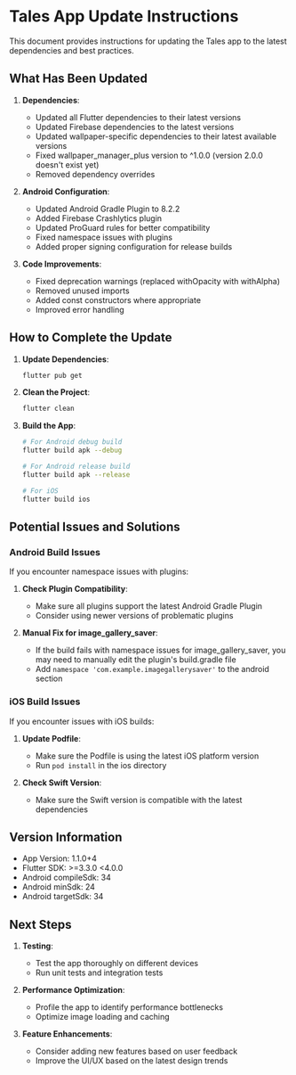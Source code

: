 # Tales App Update Instructions

This document provides instructions for updating the Tales app to the latest dependencies and best practices.

## What Has Been Updated

1. **Dependencies**:
   - Updated all Flutter dependencies to their latest versions
   - Updated Firebase dependencies to the latest versions
   - Updated wallpaper-specific dependencies to their latest available versions
   - Fixed wallpaper_manager_plus version to ^1.0.0 (version 2.0.0 doesn't exist yet)
   - Removed dependency overrides

2. **Android Configuration**:
   - Updated Android Gradle Plugin to 8.2.2
   - Added Firebase Crashlytics plugin
   - Updated ProGuard rules for better compatibility
   - Fixed namespace issues with plugins
   - Added proper signing configuration for release builds

3. **Code Improvements**:
   - Fixed deprecation warnings (replaced withOpacity with withAlpha)
   - Removed unused imports
   - Added const constructors where appropriate
   - Improved error handling

## How to Complete the Update

1. **Update Dependencies**:
   ```bash
   flutter pub get
   ```

2. **Clean the Project**:
   ```bash
   flutter clean
   ```

3. **Build the App**:
   ```bash
   # For Android debug build
   flutter build apk --debug

   # For Android release build
   flutter build apk --release

   # For iOS
   flutter build ios
   ```

## Potential Issues and Solutions

### Android Build Issues

If you encounter namespace issues with plugins:

1. **Check Plugin Compatibility**:
   - Make sure all plugins support the latest Android Gradle Plugin
   - Consider using newer versions of problematic plugins

2. **Manual Fix for image_gallery_saver**:
   - If the build fails with namespace issues for image_gallery_saver, you may need to manually edit the plugin's build.gradle file
   - Add `namespace 'com.example.imagegallerysaver'` to the android section

### iOS Build Issues

If you encounter issues with iOS builds:

1. **Update Podfile**:
   - Make sure the Podfile is using the latest iOS platform version
   - Run `pod install` in the ios directory

2. **Check Swift Version**:
   - Make sure the Swift version is compatible with the latest dependencies

## Version Information

- App Version: 1.1.0+4
- Flutter SDK: >=3.3.0 <4.0.0
- Android compileSdk: 34
- Android minSdk: 24
- Android targetSdk: 34

## Next Steps

1. **Testing**:
   - Test the app thoroughly on different devices
   - Run unit tests and integration tests

2. **Performance Optimization**:
   - Profile the app to identify performance bottlenecks
   - Optimize image loading and caching

3. **Feature Enhancements**:
   - Consider adding new features based on user feedback
   - Improve the UI/UX based on the latest design trends
